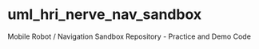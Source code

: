 # uml_hri_nerve_nav_sandbox

Mobile Robot / Navigation Sandbox Repository - Practice and Demo Code


